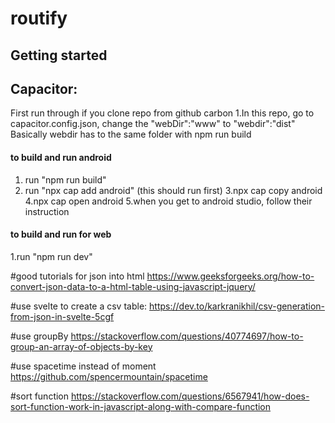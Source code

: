 # routify


## Getting started

## Capacitor:
First run through if you clone repo from github carbon
1.In this repo, go to capacitor.config.json, change the "webDir":"www" to "webdir":"dist"
Basically webdir has to the same folder with npm run build


#### to build and run android
1. run "npm run build"
2. run "npx cap add android" (this should run first)
3.npx cap copy android
4.npx cap open android
5.when you get to android studio, follow their instruction



#### to build and run for web
1.run "npm run dev"


#good tutorials for json into html
https://www.geeksforgeeks.org/how-to-convert-json-data-to-a-html-table-using-javascript-jquery/

#use svelte to create a csv table:
https://dev.to/karkranikhil/csv-generation-from-json-in-svelte-5cgf


#use groupBy
https://stackoverflow.com/questions/40774697/how-to-group-an-array-of-objects-by-key

#use spacetime instead of moment
https://github.com/spencermountain/spacetime

#sort function
https://stackoverflow.com/questions/6567941/how-does-sort-function-work-in-javascript-along-with-compare-function